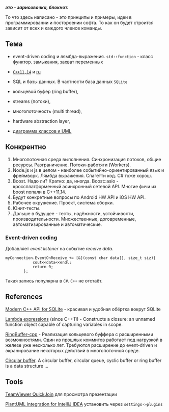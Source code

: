 ***это - зарисовочка, блокнот.***

То что здесь написано - это принципы и примеры, идеи в программировании и постороении софта.
То как он будет строится зависит от всех и каждого членов команды.

Тема
----
- event-driven coding и лямбда-выражения. `std::function` - класс функтор. замыкания, захват переменных
* [`C++11,14`](http://en.cppreference.com/w/) и [ru](http://en.cppreference.com/w/)
- SQL и базы данных. В частности база данных `SQLite`
* кольцевой буфер (ring buffer),
- streams (потоки),
* многопоточность (multi thread),
- hardware abstraction layer,
* [диаграмма классов и UML](https://ru.wikipedia.org/wiki/%D0%94%D0%B8%D0%B0%D0%B3%D1%80%D0%B0%D0%BC%D0%BC%D0%B0_%D0%BA%D0%BB%D0%B0%D1%81%D1%81%D0%BE%D0%B2)

Конкрентно
----------
1. Многопоточная среда выполнения. Синхронизация потоков, общие ресурсы. Разграничение. Потоки-работяги (Workers).
3. Node.js и js в целом - наиболее событийно-ориентированный язык и фреймворк. Лямбда выражения. Спагетти код. С# тоже хорош.
4. Boost. Надо ли? Кратко: да, иногда. Boost::asio - кроссплатформенный асинхронный сетевой API. Многие фичи из boost попали в С++11,14. 
5. Будут конкретные вопросы по Android HW API и iOS HW API.
8. Рабочее окружение. Проект, система сборки.
6. Юнит-тесты.
6. Дальше в будущее - тесты, надёжности, устойчивости, производительности. Множественные, договременные, автоматизированные и автоматические. 

 


### Event-driven coding

Добавляет *event listener* на событие *receive data*.
```
myConnection.EventOnReceive += [&](const char data[], size_t siz){
            cout<<data<<endl; 
            return 0;
        };
```
Такая запись популярна в `С#`. `C++` не отстаёт.




References
------------
[Modern C++ API for SQLite](https://github.com/aminroosta/sqlite_modern_cpp) - 
красивая и удобная обёртка вокруг SQLite  

[Lambda expressions](http://en.cppreference.com/w/cpp/language/lambda) (since C++11) - 
Constructs a closure: an unnamed function object capable of capturing variables in scope.  

[RingBuffer-cpp](https://bitbucket.org/qyw/ringbuffer-cpp/src/b6a6460687a7983212fa9e392352e6e5daff0c88/RingBuffer.hpp?at=master&fileviewer=file-view-default) - 
Реализация кольцевого буффера с расширенными возможностями. Один из прошлых коммитов работает под нагрузкой в железе 
уже несколько лет. Требуются расширение до event-driven и экранирование некоторых действий в многопоточной среде.  

[Circular buffer](https://en.wikipedia.org/wiki/Circular_buffer). A circular buffer, circular queue, cyclic buffer or ring buffer is a data structure ...



Tools
-----
[TeamViewer QuickJoin](https://www.teamviewer.com/en/download) для просмотра презентации 

[PlantUML integration
 for IntelliJ IDEA](https://plugins.jetbrains.com/idea/plugin/7017-plantuml-integration)
установить через `settings->plugins`
